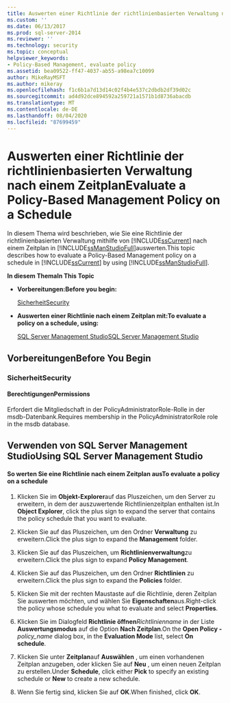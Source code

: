 ```yaml
---
title: Auswerten einer Richtlinie der richtlinienbasierten Verwaltung nach einem Zeitplan | Microsoft-Dokumentation
ms.custom: ''
ms.date: 06/13/2017
ms.prod: sql-server-2014
ms.reviewer: ''
ms.technology: security
ms.topic: conceptual
helpviewer_keywords:
- Policy-Based Management, evaluate policy
ms.assetid: bea09522-ff47-4037-ab55-a98ea7c10099
author: MikeRayMSFT
ms.author: mikeray
ms.openlocfilehash: f1c6b1a7d13d14c02f4b4e537c2dbdb2df39d02c
ms.sourcegitcommit: ad4d92dce894592a259721a1571b1d8736abacdb
ms.translationtype: MT
ms.contentlocale: de-DE
ms.lasthandoff: 08/04/2020
ms.locfileid: "87699459"
---
```

# <a name="evaluate-a-policy-based-management-policy-on-a-schedule"></a><span data-ttu-id="e370b-102">Auswerten einer Richtlinie der richtlinienbasierten Verwaltung nach einem Zeitplan</span><span class="sxs-lookup"><span data-stu-id="e370b-102">Evaluate a Policy-Based Management Policy on a Schedule</span></span>
  <span data-ttu-id="e370b-103">In diesem Thema wird beschrieben, wie Sie eine Richtlinie der richtlinienbasierten Verwaltung mithilfe von [!INCLUDE[ssCurrent](../../includes/sscurrent-md.md)] nach einem Zeitplan in [!INCLUDE[ssManStudioFull](../../includes/ssmanstudiofull-md.md)]auswerten.</span><span class="sxs-lookup"><span data-stu-id="e370b-103">This topic describes how to evaluate a Policy-Based Management policy on a schedule in [!INCLUDE[ssCurrent](../../includes/sscurrent-md.md)] by using [!INCLUDE[ssManStudioFull](../../includes/ssmanstudiofull-md.md)].</span></span>  
  
 <span data-ttu-id="e370b-104">**In diesem Thema**</span><span class="sxs-lookup"><span data-stu-id="e370b-104">**In This Topic**</span></span>  
  
-   <span data-ttu-id="e370b-105">**Vorbereitungen:**</span><span class="sxs-lookup"><span data-stu-id="e370b-105">**Before you begin:**</span></span>  
  
     [<span data-ttu-id="e370b-106">Sicherheit</span><span class="sxs-lookup"><span data-stu-id="e370b-106">Security</span></span>](#Security)  
  
-   <span data-ttu-id="e370b-107">**Auswerten einer Richtlinie nach einem Zeitplan mit:**</span><span class="sxs-lookup"><span data-stu-id="e370b-107">**To evaluate a policy on a schedule, using:**</span></span>  
  
     [<span data-ttu-id="e370b-108">SQL Server Management Studio</span><span class="sxs-lookup"><span data-stu-id="e370b-108">SQL Server Management Studio</span></span>](#SSMSProcedure)  
  
##  <a name="before-you-begin"></a><a name="BeforeYouBegin"></a> <span data-ttu-id="e370b-109">Vorbereitungen</span><span class="sxs-lookup"><span data-stu-id="e370b-109">Before You Begin</span></span>  
  
###  <a name="security"></a><a name="Security"></a> <span data-ttu-id="e370b-110">Sicherheit</span><span class="sxs-lookup"><span data-stu-id="e370b-110">Security</span></span>  
  
####  <a name="permissions"></a><a name="Permissions"></a> <span data-ttu-id="e370b-111">Berechtigungen</span><span class="sxs-lookup"><span data-stu-id="e370b-111">Permissions</span></span>  
 <span data-ttu-id="e370b-112">Erfordert die Mitgliedschaft in der PolicyAdministratorRole-Rolle in der msdb-Datenbank.</span><span class="sxs-lookup"><span data-stu-id="e370b-112">Requires membership in the PolicyAdministratorRole role in the msdb database.</span></span>  
  
##  <a name="using-sql-server-management-studio"></a><a name="SSMSProcedure"></a> <span data-ttu-id="e370b-113">Verwenden von SQL Server Management Studio</span><span class="sxs-lookup"><span data-stu-id="e370b-113">Using SQL Server Management Studio</span></span>  
  
#### <a name="to-evaluate-a-policy-on-a-schedule"></a><span data-ttu-id="e370b-114">So werten Sie eine Richtlinie nach einem Zeitplan aus</span><span class="sxs-lookup"><span data-stu-id="e370b-114">To evaluate a policy on a schedule</span></span>  
  
1.  <span data-ttu-id="e370b-115">Klicken Sie im **Objekt-Explorer**auf das Pluszeichen, um den Server zu erweitern, in dem der auszuwertende Richtlinienzeitplan enthalten ist.</span><span class="sxs-lookup"><span data-stu-id="e370b-115">In **Object Explorer**, click the plus sign to expand the server that contains the policy schedule that you want to evaluate.</span></span>  
  
2.  <span data-ttu-id="e370b-116">Klicken Sie auf das Pluszeichen, um den Ordner **Verwaltung** zu erweitern.</span><span class="sxs-lookup"><span data-stu-id="e370b-116">Click the plus sign to expand the **Management** folder.</span></span>  
  
3.  <span data-ttu-id="e370b-117">Klicken Sie auf das Pluszeichen, um **Richtlinienverwaltung**zu erweitern.</span><span class="sxs-lookup"><span data-stu-id="e370b-117">Click the plus sign to expand **Policy Management**.</span></span>  
  
4.  <span data-ttu-id="e370b-118">Klicken Sie auf das Pluszeichen, um den Ordner **Richtlinien** zu erweitern.</span><span class="sxs-lookup"><span data-stu-id="e370b-118">Click the plus sign to expand the **Policies** folder.</span></span>  
  
5.  <span data-ttu-id="e370b-119">Klicken Sie mit der rechten Maustaste auf die Richtlinie, deren Zeitplan Sie auswerten möchten, und wählen Sie **Eigenschaften**aus.</span><span class="sxs-lookup"><span data-stu-id="e370b-119">Right-click the policy whose schedule you what to evaluate and select **Properties**.</span></span>  
  
6.  <span data-ttu-id="e370b-120">Klicken Sie im Dialogfeld **Richtlinie öffnen**_Richtlinienname_ in der Liste **Auswertungsmodus** auf die Option **Nach Zeitplan**.</span><span class="sxs-lookup"><span data-stu-id="e370b-120">On the **Open Policy -**_policy_name_ dialog box, in the **Evaluation Mode** list, select **On schedule**.</span></span>  
  
7.  <span data-ttu-id="e370b-121">Klicken Sie unter **Zeitplan**auf **Auswählen** , um einen vorhandenen Zeitplan anzugeben, oder klicken Sie auf **Neu** , um einen neuen Zeitplan zu erstellen.</span><span class="sxs-lookup"><span data-stu-id="e370b-121">Under **Schedule**, click either **Pick** to specify an existing schedule or **New** to create a new schedule.</span></span>  
  
8.  <span data-ttu-id="e370b-122">Wenn Sie fertig sind, klicken Sie auf **OK**.</span><span class="sxs-lookup"><span data-stu-id="e370b-122">When finished, click **OK**.</span></span>  
  
  
